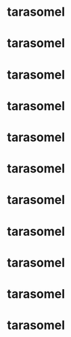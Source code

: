 # tarasomel
# tarasomel
# tarasomel
# tarasomel
# tarasomel
# tarasomel
# tarasomel
# tarasomel
# tarasomel
# tarasomel
# tarasomel
